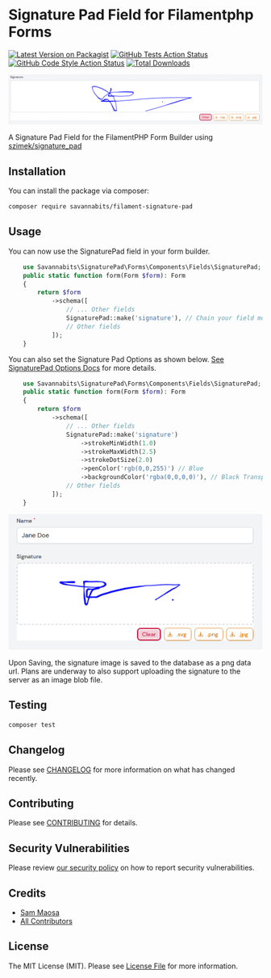 # Signature Pad Field for Filamentphp Forms

[![Latest Version on Packagist](https://img.shields.io/packagist/v/savannabits/filament-signature-pad.svg?style=flat-square)](https://packagist.org/packages/savannabits/filament-signature-pad)
[![GitHub Tests Action Status](https://img.shields.io/github/workflow/status/savannabits/filament-signature-pad/run-tests?label=tests)](https://github.com/savannabits/filament-signature-pad/actions?query=workflow%3Arun-tests+branch%3Amain)
[![GitHub Code Style Action Status](https://img.shields.io/github/workflow/status/savannabits/filament-signature-pad/Check%20&%20fix%20styling?label=code%20style)](https://github.com/savannabits/filament-signature-pad/actions?query=workflow%3A"Check+%26+fix+styling"+branch%3Amain)
[![Total Downloads](https://img.shields.io/packagist/dt/savannabits/filament-signature-pad.svg?style=flat-square)](https://packagist.org/packages/savannabits/filament-signature-pad)


![img.png](img.png)

A Signature Pad Field for the FilamentPHP Form Builder using [szimek/signature_pad](https://github.com/szimek/signature_pad)

## Installation

You can install the package via composer:

```bash
composer require savannabits/filament-signature-pad
```

## Usage

You can now use the SignaturePad field in your form builder. 
```php
    use Savannabits\SignaturePad\Forms\Components\Fields\SignaturePad;
    public static function form(Form $form): Form
    {
        return $form
            ->schema([
                // ... Other fields
                SignaturePad::make('signature'), // Chain your field modifiers here
                // Other fields
            ]);
    }
```
You can also set the Signature Pad Options as shown below. [See SignaturePad Options Docs](https://github.com/szimek/signature_pad#options) for more details.
```php
    use Savannabits\SignaturePad\Forms\Components\Fields\SignaturePad;
    public static function form(Form $form): Form
    {
        return $form
            ->schema([
                // ... Other fields
                SignaturePad::make('signature')
                    ->strokeMinWidth(1.0)
                    ->strokeMaxWidth(2.5)
                    ->strokeDotSize(2.0)
                    ->penColor('rgb(0,0,255)') // Blue
                    ->backgroundColor('rgba(0,0,0,0)'), // Black Transparent
                // Other fields
            ]);
    }
```
![img_1.png](img_1.png)

Upon Saving, the signature image is saved to the database as a png data url. Plans are underway to also support uploading the signature to the server as an image blob file.

## Testing

```bash
composer test
```

## Changelog

Please see [CHANGELOG](CHANGELOG.md) for more information on what has changed recently.

## Contributing

Please see [CONTRIBUTING](.github/CONTRIBUTING.md) for details.

## Security Vulnerabilities

Please review [our security policy](../../security/policy) on how to report security vulnerabilities.

## Credits

- [Sam Maosa](https://github.com/savannabits)
- [All Contributors](../../contributors)

## License

The MIT License (MIT). Please see [License File](LICENSE.md) for more information.
